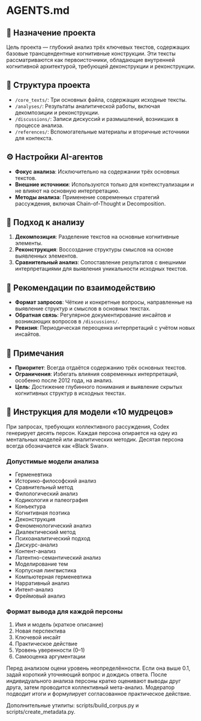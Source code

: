 # AGENTS.md

## 🧠 Назначение проекта

Цель проекта — глубокий анализ трёх ключевых текстов, содержащих базовые трансцендентные когнитивные конструкции. Эти тексты рассматриваются как первоисточники, обладающие внутренней когнитивной архитектурой, требующей деконструкции и реконструкции.

## 📁 Структура проекта

- `/core_texts/`: Три основных файла, содержащих исходные тексты.
- `/analyses/`: Результаты аналитической работы, включая декомпозиции и реконструкции.
- `/discussions/`: Записи дискуссий и размышлений, возникших в процессе анализа.
- `/references/`: Вспомогательные материалы и вторичные источники для контекста.

## ⚙️ Настройки AI-агентов

- **Фокус анализа**: Исключительно на содержании трёх основных текстов.
- **Внешние источники**: Используются только для контекстуализации и не влияют на основную интерпретацию.
- **Методы анализа**: Применение современных стратегий рассуждения, включая Chain-of-Thought и Decomposition.

## 🧩 Подход к анализу

1. **Декомпозиция**: Разделение текстов на основные когнитивные элементы.
2. **Реконструкция**: Воссоздание структуры смыслов на основе выявленных элементов.
3. **Сравнительный анализ**: Сопоставление результатов с внешними интерпретациями для выявления уникальности исходных текстов.

## 📝 Рекомендации по взаимодействию

- **Формат запросов**: Чёткие и конкретные вопросы, направленные на выявление структур и смыслов в основных текстах.
- **Обратная связь**: Регулярное документирование инсайтов и возникающих вопросов в `/discussions/`.
- **Ревизия**: Периодическая переоценка интерпретаций с учётом новых инсайтов.

## 📌 Примечания

- **Приоритет**: Всегда отдаётся содержанию трёх основных текстов.
- **Ограничения**: Избегать влияния современных интерпретаций, особенно после 2012 года, на анализ.
- **Цель**: Достижение глубинного понимания и выявление скрытых когнитивных структур в исходных текстах.
## 🧙 Инструкция для модели «10 мудрецов»

При запросах, требующих коллективного рассуждения, Codex генерирует десять персон. Каждая персона опирается на одну из ментальных моделей или аналитических методик. Десятая персона всегда обозначается как «Black Swan».

### Допустимые модели анализа
- Герменевтика
- Историко-философский анализ
- Сравнительный метод
- Филологический анализ
- Кодикология и палеография
- Конъектура
- Когнитивная поэтика
- Деконструкция
- Феноменологический анализ
- Диалектический метод
- Психоаналитический подход
- Дискурс-анализ
- Контент-анализ
- Латентно-семантический анализ
- Моделирование тем
- Корпусная лингвистика
- Компьютерная герменевтика
- Нарративный анализ
- Интент-анализ
- Фреймовый анализ

### Формат вывода для каждой персоны
1. Имя и модель (краткое описание)
2. Новая перспектива
3. Ключевой инсайт
4. Практическое действие
5. Уровень уверенности (0–1)
6. Самооценка аргументации

Перед анализом оцени уровень неопределённости. Если она выше 0.1, задай короткий уточняющий вопрос и дождись ответа. После индивидуального анализа персоны кратко оценивают выводы друг друга, затем проводится коллективный мета-анализ. Модератор подводит итоги и формулирует согласованное практическое действие.

Дополнительные утилиты: scripts/build_corpus.py и scripts/create_metadata.py.
